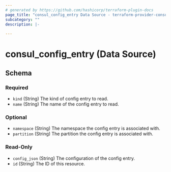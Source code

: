 ```yaml
---
# generated by https://github.com/hashicorp/terraform-plugin-docs
page_title: "consul_config_entry Data Source - terraform-provider-consul"
subcategory: ""
description: |-
  
---
```


# consul_config_entry (Data Source)





<!-- schema generated by tfplugindocs -->
## Schema

### Required

- `kind` (String) The kind of config entry to read.
- `name` (String) The name of the config entry to read.

### Optional

- `namespace` (String) The namespace the config entry is associated with.
- `partition` (String) The partition the config entry is associated with.

### Read-Only

- `config_json` (String) The configuration of the config entry.
- `id` (String) The ID of this resource.
